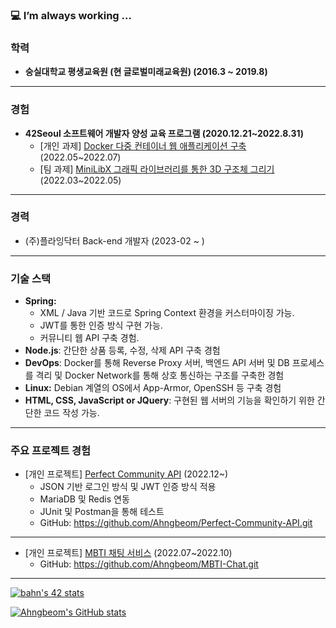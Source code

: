 <!-- https://github.com/anuraghazra/github-readme-stats -->

<!-- ![header](https://capsule-render.vercel.app/api?type=transparent&color=auto&height=300&section=header&text=capsule%20render&fontSize=90) -->

<!-- ### I am what i am 😎  -->
### 💻 I’m always working ...

### 학력

- **숭실대학교 평생교육원 (현 글로벌미래교육원) (2016.3 ~ 2019.8)**

---

### 경험

- **42Seoul 소프트웨어 개발자 양성 교육 프로그램 (2020.12.21~2022.8.31)**
    - [개인 과제] [Docker 다중 컨테이너 웹 애플리케이션 구축](https://www.notion.so/Inception-6b39cf29a72d4b2ca959f08a3619847d) (2022.05~2022.07)
    - [팀 과제] [MiniLibX 그래픽 라이브러리를 통한 3D 구조체 그리기](https://www.notion.so/miniRT-2e10b631e792498faa1aef4c9fd24ade) (2022.03~2022.05)
<!--     - [etc](https://www.notion.so/9c3d2f006345493a9ceeffbf9d9ef1c5) -->

---

### 경력

- (주)플라잉닥터 Back-end 개발자 (2023-02 ~ )

---

### 기술 스택

- **Spring:**
    - XML / Java 기반 코드로 Spring Context 환경을 커스터마이징 가능.
    - JWT를 통한 인증 방식 구현 가능.
    - 커뮤니티 웹 API 구축 경험.
- **Node.js**: 간단한 상품 등록, 수정, 삭제 API 구축 경험
- **DevOps**: Docker를 통해 Reverse Proxy 서버, 백엔드 API 서버 및 DB 프로세스를 격리 및 Docker Network를 통해 상호 통신하는 구조를 구축한 경험
- **Linux:** Debian 계열의 OS에서 App-Armor, OpenSSH 등 구축 경험
- **HTML, CSS, JavaScript or JQuery**: 구현된 웹 서버의 기능을 확인하기 위한 간단한 코드 작성 가능.

---

### 주요 프로젝트 경험

- [개인 프로젝트] [Perfect Community API](https://www.notion.so/Perfect-Community-API-87b6d4c45503482786d31f155a40a986) (2022.12~)
    - JSON 기반 로그인 방식 및 JWT 인증 방식 적용
    - MariaDB 및 Redis 연동
    - JUnit 및 Postman을 통해 테스트
    - GitHub: https://github.com/Ahngbeom/Perfect-Community-API.git

---

- [개인 프로젝트] [MBTI 채팅 서비스](https://www.notion.so/MBTI-Chat-524177cd71a94106bc8647b2a62b5082) (2022.07~2022.10)
    - GitHub: https://github.com/Ahngbeom/MBTI-Chat.git

---
<!--
**AhngBeom/AhngBeom** is a ✨ _special_ ✨ repository because its `README.md` (this file) appears on your GitHub profile.

Here are some ideas to get you started:

- 🔭 I’m currently working on ...
- 🌱 I’m currently learning ...
- 👯 I’m looking to collaborate on ...
- 🤔 I’m looking for help with ...
- 💬 Ask me about ...
- 📫 How to reach me: ...
- 😄 Pronouns: ...
- ⚡ Fun fact: ...
-->

<!-- ![Visual Studio Code](https://img.shields.io/badge/Visual%20Studio%20Code-0078d7.svg?style=for-the-badge&logo=visual-studio-code&logoColor=white)
![IntelliJ IDEA](https://img.shields.io/badge/IntelliJIDEA-000000.svg?style=for-the-badge&logo=intellij-idea&logoColor=white)
![Eclipse](https://img.shields.io/badge/Eclipse-FE7A16.svg?style=for-the-badge&logo=Eclipse&logoColor=white)

![Java](https://img.shields.io/badge/java-%23ED8B00.svg?style=for-the-badge&logo=java&logoColor=white)
![JavaScript](https://img.shields.io/badge/javascript-%23323330.svg?style=for-the-badge&logo=javascript&logoColor=%23F7DF1E)
![C](https://img.shields.io/badge/c-%2300599C.svg?style=for-the-badge&logo=c&logoColor=white)
![C++](https://img.shields.io/badge/c++-%2300599C.svg?style=for-the-badge&logo=c%2B%2B&logoColor=white) -->
<!-- ![Python](https://img.shields.io/badge/python-3670A0?style=for-the-badge&logo=python&logoColor=ffdd54) -->

<!-- ![Spring](https://img.shields.io/badge/spring-%236DB33F.svg?style=for-the-badge&logo=spring&logoColor=white)
![jQuery](https://img.shields.io/badge/jquery-%230769AD.svg?style=for-the-badge&logo=jquery&logoColor=white)
![NodeJS](https://img.shields.io/badge/node.js-6DA55F?style=for-the-badge&logo=node.js&logoColor=white)
![Express.js](https://img.shields.io/badge/express.js-%23404d59.svg?style=for-the-badge&logo=express&logoColor=%2361DAFB)
![Bootstrap](https://img.shields.io/badge/bootstrap-%23563D7C.svg?style=for-the-badge&logo=bootstrap&logoColor=white)
![FastAPI](https://img.shields.io/badge/FastAPI-005571?style=for-the-badge&logo=fastapi)

![MySQL](https://img.shields.io/badge/mysql-%2300f.svg?style=for-the-badge&logo=mysql&logoColor=white)
![MariaDB](https://img.shields.io/badge/MariaDB-003545?style=for-the-badge&logo=mariadb&logoColor=white)

![JWT](https://img.shields.io/badge/JWT-black?style=for-the-badge&logo=JSON%20web%20tokens)

![Git](https://img.shields.io/badge/git-%23F05033.svg?style=for-the-badge&logo=git&logoColor=white)
![GitHub](https://img.shields.io/badge/github-%23121011.svg?style=for-the-badge&logo=github&logoColor=white)
[![Notion](https://img.shields.io/badge/Notion-%23000000.svg?style=for-the-badge&logo=notion&logoColor=white)](https://jr-developer-ahngbeom.notion.site/) -->
<!-- <img src="https://user-images.githubusercontent.com/57256332/215676282-c902d317-c226-401b-9965-b7c40cd6b4ad.png" width="100"/> -->
<!-- ![bit ly_ahngbeom](https://user-images.githubusercontent.com/57256332/215676282-c902d317-c226-401b-9965-b7c40cd6b4ad.png) -->

<!-- [![bahn's 42 stats](https://badge42.herokuapp.com/api/stats/bahn?cursus=C%20Piscine)](https://github.com/JaeSeoKim/badge42) -->
[![bahn's 42 stats](https://badge42.vercel.app/api/v2/cl1n6fb2j003009l0lfanbfyx/stats?cursusId=21&coalitionId=85)](https://github.com/JaeSeoKim/badge42)

[![Ahngbeom's GitHub stats](https://github-readme-stats.vercel.app/api?username=Ahngbeom&show_icons=true&theme=dark)](https://github.com/Ahngbeom?tab=repositories)

<!-- [![Top Langs](https://github-readme-stats.vercel.app/api/top-langs/?username=Ahngbeom&layout=compact)](https://github.com/Ahngbeom?tab=repositories) -->

<!-- <a href="https://opgc.me/#/users/Ahngbeom" target="_blank"><img src="https://api.opgc.me/githubs/users/Ahngbeom/tag/?theme=basic" /></a> -->

<!-- [![Readme Card](https://github-readme-stats.vercel.app/api/pin/?username=42bahn&repo=Python_WebScraping)](https://github.com/42bahn/Python_WebScraping.git) -->

<!-- [![willianrod's wakatime stats](https://github-readme-stats.vercel.app/api/wakatime?username=42bahn)](https://github.com/42bahn) -->

